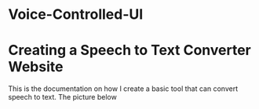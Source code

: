 # Voice-Controlled-UI
<h1> Creating a Speech to Text Converter Website</h1> 

This is the documentation on how I create a basic tool that can convert speech to text. The picture below
